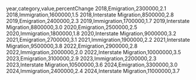 year,category,value,percentChange
2018,Emigration,2300000,2.1
2018,Immigration,1600000,1.5
2018,Interstate Migration,8500000,2.8
2019,Emigration,2400000,2.3
2019,Immigration,1700000,1.7
2019,Interstate Migration,8800000,3.0
2020,Emigration,2500000,2.5
2020,Immigration,1800000,1.8
2020,Interstate Migration,9000000,3.2
2021,Emigration,2700000,3.1
2021,Immigration,1900000,2.2
2021,Interstate Migration,9500000,3.8
2022,Emigration,2900000,2.8
2022,Immigration,2000000,2.0
2022,Interstate Migration,10000000,3.5
2023,Emigration,3100000,2.9
2023,Immigration,2200000,2.3
2023,Interstate Migration,10500000,3.6
2024,Emigration,3300000,3.0
2024,Immigration,2400000,2.4
2024,Interstate Migration,11000000,3.7